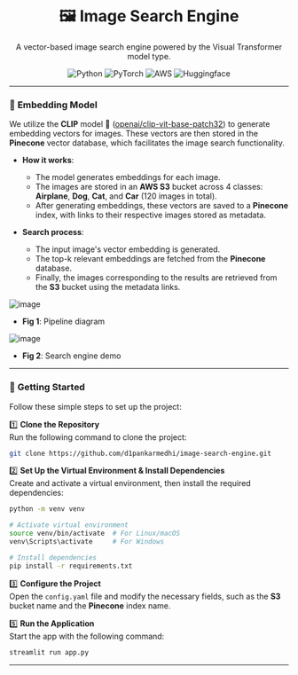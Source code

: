 <div align='center'>
    <h1>🖼️ Image Search Engine</h1>
    <p>A vector-based image search engine powered by the Visual Transformer model type.</p>

![Python](https://img.shields.io/badge/python-3670A0?style=for-the-badge&logo=python&logoColor=ffdd54) 
![PyTorch](https://img.shields.io/badge/PyTorch-%23EE4C2C.svg?style=for-the-badge&logo=PyTorch&logoColor=white) 
![AWS](https://img.shields.io/badge/AWS-%23FF9900.svg?style=for-the-badge&logo=amazon-aws&logoColor=white) 
![Huggingface](https://img.shields.io/badge/Huggingface-%23FFD200.svg?style=for-the-badge&logo=&logoColor=white)
</div>

---

### 🔧 **Embedding Model**
We utilize the **CLIP** model 🤗 ([openai/clip-vit-base-patch32](openai/clip-vit-base-patch32)) to generate embedding vectors for images. These vectors are then stored in the **Pinecone** vector database, which facilitates the image search functionality.

- **How it works**:
  - The model generates embeddings for each image.
  - The images are stored in an **AWS S3** bucket across 4 classes: **Airplane**, **Dog**, **Cat**, and **Car** (120 images in total).
  - After generating embeddings, these vectors are saved to a **Pinecone** index, with links to their respective images stored as metadata.

- **Search process**:
  - The input image's vector embedding is generated.
  - The top-k relevant embeddings are fetched from the **Pinecone** database.
  - Finally, the images corresponding to the results are retrieved from the **S3** bucket using the metadata links.

![image](https://github.com/d1pankarmedhi/image-search-engine/assets/136924835/7e8aa331-a28e-41df-9614-5e39c5538638)
- **Fig 1**: Pipeline diagram

![image](https://github.com/d1pankarmedhi/image-search-engine/assets/136924835/19637f25-bc5f-4a90-982e-24efe6109a22)
- **Fig 2**: Search engine demo

---

### 🚀 **Getting Started**

Follow these simple steps to set up the project:

1️⃣ **Clone the Repository**  
   Run the following command to clone the project:
   ```bash
   git clone https://github.com/d1pankarmedhi/image-search-engine.git
   ```

2️⃣ **Set Up the Virtual Environment & Install Dependencies**  
   Create and activate a virtual environment, then install the required dependencies:
   ```bash
   python -m venv venv

   # Activate virtual environment
   source venv/bin/activate  # For Linux/macOS
   venv\Scripts\activate     # For Windows

   # Install dependencies
   pip install -r requirements.txt
   ```

3️⃣ **Configure the Project**  
   Open the `config.yaml` file and modify the necessary fields, such as the **S3** bucket name and the **Pinecone** index name.

5️⃣ **Run the Application**  
   Start the app with the following command:
   ```bash
   streamlit run app.py
   ```

---

